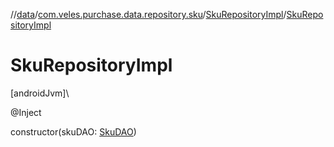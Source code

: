 //[data](../../../index.md)/[com.veles.purchase.data.repository.sku](../index.md)/[SkuRepositoryImpl](index.md)/[SkuRepositoryImpl](-sku-repository-impl.md)

# SkuRepositoryImpl

[androidJvm]\

@Inject

constructor(skuDAO: [SkuDAO](../../com.veles.purchase.data.room.dao/-sku-d-a-o/index.md))
